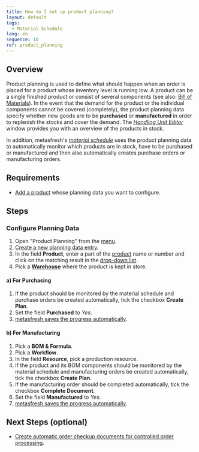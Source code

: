 ```yaml
---
title: How do I set up product planning?
layout: default
tags:
  - Material Schedule
lang: en
sequence: 10
ref: product_planning
---
```


## Overview
Product planning is used to define what should happen when an order is placed for a product whose inventory level is running low. A product can be a single finished product or consist of several components (see also: [Bill of Materials](Create_BOM)). In the event that the demand for the product or the individual components cannot be covered (completely), the product planning data specify whether new goods are to be **purchased** or **manufactured** in order to replenish the stocks and cover the demand. The [*Handling Unit Editor*](Menu) window provides you with an overview of the products in stock.

In addition, metasfresh's [*material schedule*](Material_schedule_basics) uses the product planning data to automatically monitor which products are in stock, have to be purchased or manufactured and then also automatically creates purchase orders or manufacturing orders.

## Requirements
- [Add a product](NewProduct) whose planning data you want to configure.

## Steps

### Configure Planning Data
1. Open "Product Planning" from the [menu](Menu).
1. [Create a new planning data entry](New_Record_Window).
1. In the field **Product**, enter a part of the [product](NewProduct) name or number and click on the matching result in the <a href="Keyboard_shortcuts_reference#dropdown" title="Dynamic Search Box (Autocompletion)">drop-down list</a>.
1. Pick a [**Warehouse**](Add_new_warehouse) where the product is kept in store.

#### a) For Purchasing
1. If the product should be monitored by the material schedule and purchase orders be created automatically, tick the checkbox **Create Plan**.
1. Set the field **Purchased** to *Yes*.
1. [metasfresh saves the progress automatically](Saveindicator).

#### b) For Manufacturing
1. Pick a **BOM & Formula**.
1. Pick a **Workflow**.
1. In the field **Resource**, pick a production resource.
1. If the product and its BOM components should be monitored by the material schedule and manufacturing orders be created automatically, tick the checkbox **Create Plan**.
1. If the manufacturing order should be completed automatically, tick the checkbox **Complete Document**.
1. Set the field **Manufactured** to *Yes*.
1. [metasfresh saves the progress automatically](Saveindicator).

## Next Steps (optional)
- [Create automatic order checkup documents for controlled order processing](Automatic_order_checkup).
